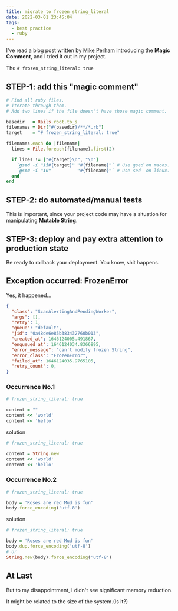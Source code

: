 ```yaml
---
title: migrate_to_frozen_string_literal
date: 2022-03-01 23:45:04
tags:
  - best practice
  - ruby
---
```


I've read a blog post written by [Mike Perham](https://github.com/mperham) introducing the **Magic Comment**, and I tried it out in my project.

The `# frozen_string_literal: true`

## STEP-1: add this "magic comment"

```ruby
# Find all ruby files.
# Iterate through them.
# Add two lines if the file doesn't have those magic comment.

basedir   = Rails.root.to_s
filenames = Dir["#{basedir}/**/*.rb"]
target    = "# frozen_string_literal: true"

filenames.each do |filename|
  lines = File.foreach(filename).first(2)

  if lines != ["#{target}\n", "\n"]
    `gsed -i "1i#{target}" "#{filename}"` # Use gsed on macos.
    `gsed -i "1G"          "#{filename}"` # Use sed  on linux.
  end
end
```

## STEP-2: do automated/manual tests

This is important, since your project code may have a situation for manipulating **Mutable String**.

## STEP-3: deploy and pay extra attention to production state

Be ready to rollback your deployment. You know, shit happens.

## Exception occurred: FrozenError

Yes, it happened...

```json
{
  "class": "ScanAlertingAndPendingWorker",
  "args": [],
  "retry": 1,
  "queue": "default",
  "jid": "0a48de6e85b383432760b013",
  "created_at": 1646124005.491867,
  "enqueued_at": 1646124034.8366895,
  "error_message": "can't modify frozen String",
  "error_class": "FrozenError",
  "failed_at": 1646124035.9765105,
  "retry_count": 0,
}
```

### Occurrence No.1

```ruby
# frozen_string_literal: true

content = ""
content << 'world'
content << 'hello'
```

solution

```ruby
# frozen_string_literal: true

content = String.new
content << 'world'
content << 'hello'
```

### Occurrence No.2

```ruby
# frozen_string_literal: true

body = 'Roses are red Mud is fun'
body.force_encoding('utf-8')
```

solution

```ruby
# frozen_string_literal: true

body = 'Roses are red Mud is fun'
body.dup.force_encoding('utf-8')
# or
String.new(body).force_encoding('utf-8')
```

## At Last

But to my disappointment, I didn't see significant memory reduction.

It might be related to the size of the system.(Is it?)


